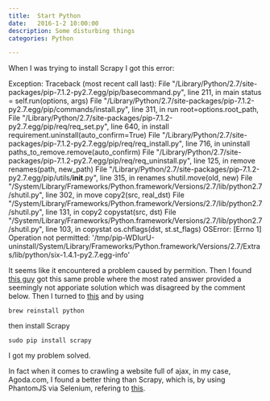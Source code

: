```yaml
---
title:  Start Python
date:   2016-1-2 10:00:00
description: Some disturbing things
categories: Python

---
```


When I was trying to install Scrapy I got this error:

>
Exception:
Traceback (most recent call last):
  File "/Library/Python/2.7/site-packages/pip-7.1.2-py2.7.egg/pip/basecommand.py", line 211, in main
    status = self.run(options, args)
  File "/Library/Python/2.7/site-packages/pip-7.1.2-py2.7.egg/pip/commands/install.py", line 311, in run
    root=options.root_path,
  File "/Library/Python/2.7/site-packages/pip-7.1.2-py2.7.egg/pip/req/req_set.py", line 640, in install
    requirement.uninstall(auto_confirm=True)
  File "/Library/Python/2.7/site-packages/pip-7.1.2-py2.7.egg/pip/req/req_install.py", line 716, in uninstall
    paths_to_remove.remove(auto_confirm)
  File "/Library/Python/2.7/site-packages/pip-7.1.2-py2.7.egg/pip/req/req_uninstall.py", line 125, in remove
    renames(path, new_path)
  File "/Library/Python/2.7/site-packages/pip-7.1.2-py2.7.egg/pip/utils/__init__.py", line 315, in renames
    shutil.move(old, new)
  File "/System/Library/Frameworks/Python.framework/Versions/2.7/lib/python2.7/shutil.py", line 302, in move
    copy2(src, real_dst)
  File "/System/Library/Frameworks/Python.framework/Versions/2.7/lib/python2.7/shutil.py", line 131, in copy2
    copystat(src, dst)
  File "/System/Library/Frameworks/Python.framework/Versions/2.7/lib/python2.7/shutil.py", line 103, in copystat
    os.chflags(dst, st.st_flags)
OSError: [Errno 1] Operation not permitted: '/tmp/pip-WDIurU-uninstall/System/Library/Frameworks/Python.framework/Versions/2.7/Extras/lib/python/six-1.4.1-py2.7.egg-info'


It seems like it encountered a problem caused by permition. Then I found [this guy](http://stackoverflow.com/questions/31900008/oserror-errno-1-operation-not-permitted-when-installing-scrapy-in-osx-10-11) got this same proble where the most rated answer provided a seemingly not apporiate solution which was disagreed by the comment below. Then I turned to [this](http://stackoverflow.com/questions/32898583/unable-to-install-nltk-on-mac-os-el-capitan/33024464#33024464) and by using

    brew reinstall python

then install Scrapy

    sudo pip install scrapy
    
I got my problem solved. 

In fact when it comes to crawling a website full of ajax, in my case, Agoda.com, I found a better thing than Scrapy, which is, by using PhantomJS via Selenium, refering to [this](http://stackoverflow.com/questions/13287490/is-there-a-way-to-use-phantomjs-in-python).
